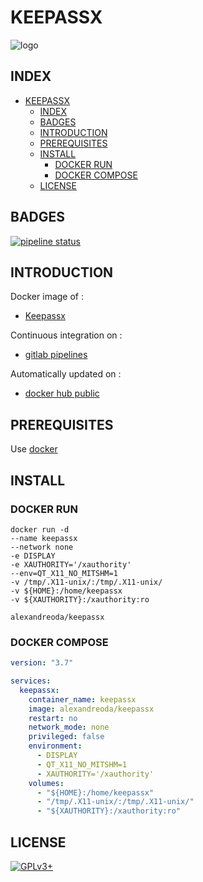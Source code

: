 # KEEPASSX

![logo](https://assets.gitlab-static.net/uploads/-/system/project/avatar/12904457/3bfed3410e1e66951203c5530204198d.media.png)

## INDEX

- [KEEPASSX](#keepassx)
  - [INDEX](#index)
  - [BADGES](#badges)
  - [INTRODUCTION](#introduction)
  - [PREREQUISITES](#prerequisites)
  - [INSTALL](#install)
    - [DOCKER RUN](#docker-run)
    - [DOCKER COMPOSE](#docker-compose)
  - [LICENSE](#license)

## BADGES

[![pipeline status](https://gitlab.com/oda-alexandre/keepassx/badges/master/pipeline.svg)](https://gitlab.com/oda-alexandre/keepassx/commits/master)

## INTRODUCTION

Docker image of :

- [Keepassx](https://keepass.info/index.html)

Continuous integration on :

- [gitlab pipelines](https://gitlab.com/oda-alexandre/keepassx/pipelines)

Automatically updated on :

- [docker hub public](https://hub.docker.com/r/alexandreoda/keepassx)

## PREREQUISITES

Use [docker](https://www.docker.com)

## INSTALL

### DOCKER RUN

```\
docker run -d 
--name keepassx 
--network none 
-e DISPLAY 
-e XAUTHORITY='/xauthority' 
--env=QT_X11_NO_MITSHM=1 
-v /tmp/.X11-unix/:/tmp/.X11-unix/ 
-v ${HOME}:/home/keepassx 
-v ${XAUTHORITY}:/xauthority:ro 

alexandreoda/keepassx
```

### DOCKER COMPOSE

```yml
version: "3.7"

services:
  keepassx:
    container_name: keepassx
    image: alexandreoda/keepassx
    restart: no
    network_mode: none
    privileged: false
    environment:
      - DISPLAY
      - QT_X11_NO_MITSHM=1
      - XAUTHORITY='/xauthority'
    volumes:
      - "${HOME}:/home/keepassx"
      - "/tmp/.X11-unix/:/tmp/.X11-unix/"
      - "${XAUTHORITY}:/xauthority:ro"
```

## LICENSE

[![GPLv3+](http://gplv3.fsf.org/gplv3-127x51.png)](https://gitlab.com/oda-alexandre/keepassx/blob/master/LICENSE)
